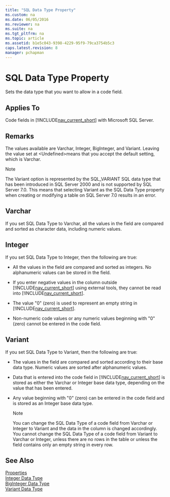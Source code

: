 ```yaml
---
title: "SQL Data Type Property"
ms.custom: na
ms.date: 06/05/2016
ms.reviewer: na
ms.suite: na
ms.tgt_pltfrm: na
ms.topic: article
ms.assetid: b1e5c043-9398-4229-95f9-79ca3754b5c3
caps.latest.revision: 8
manager: pchapman
---
```

# SQL Data Type Property
Sets the data type that you want to allow in a code field.  
  
## Applies To  
 Code fields in [!INCLUDE[nav_current_short](includes/nav_current_short_md.md)] with Microsoft SQL Server.  
  
## Remarks  
 The values available are Varchar, Integer, BigInteger, and Variant. Leaving the value set at \<Undefined\>means that you accept the default setting, which is Varchar.  
  
> [!NOTE]  
>  The Variant option is represented by the SQL\_VARIANT SQL data type that has been introduced in SQL Server 2000 and is not supported by SQL Server 7.0. This means that selecting Variant as the SQL Data Type property when creating or modifying a table on SQL Server 7.0 results in an error.  
  
## Varchar  
 If you set SQL Data Type to Varchar, all the values in the field are compared and sorted as character data, including numeric values.  
  
## Integer  
 If you set SQL Data Type to Integer, then the following are true:  
  
-   All the values in the field are compared and sorted as integers. No alphanumeric values can be stored in the field.  
  
-   If you enter negative values in the column outside [!INCLUDE[nav_current_short](includes/nav_current_short_md.md)] using external tools, they cannot be read into [!INCLUDE[nav_current_short](includes/nav_current_short_md.md)].  
  
-   The value "0" \(zero\) is used to represent an empty string in [!INCLUDE[nav_current_short](includes/nav_current_short_md.md)].  
  
-   Non\-numeric code values or any numeric values beginning with "0" \(zero\) cannot be entered in the code field.  
  
## Variant  
 If you set SQL Data Type to Variant, then the following are true:  
  
-   The values in the field are compared and sorted according to their base data type. Numeric values are sorted after alphanumeric values.  
  
-   Data that is entered into the code field in [!INCLUDE[nav_current_short](includes/nav_current_short_md.md)] is stored as either the Varchar or Integer base data type, depending on the value that has been entered.  
  
-   Any value beginning with "0" \(zero\) can be entered in the code field and is stored as an Integer base data type.  
  
    > [!NOTE]  
    >  You can change the SQL Data Type of a code field from Varchar or Integer to Variant and the data in the column is changed accordingly. You cannot change the SQL Data Type of a code field from Variant to Varchar or Integer, unless there are no rows in the table or unless the field contains only an empty string in every row.  
  
## See Also  
 [Properties](Properties.md)   
 [Integer Data Type](Integer-Data-Type.md)   
 [BigInteger Data Type](BigInteger-Data-Type.md)   
 [Variant Data Type](Variant-Data-Type.md)